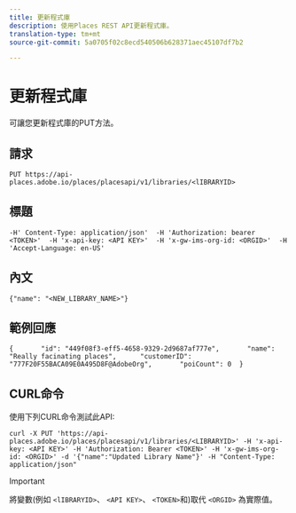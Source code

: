 ```yaml
---
title: 更新程式庫
description: 使用Places REST API更新程式庫。
translation-type: tm+mt
source-git-commit: 5a0705f02c8ecd540506b628371aec45107df7b2

---
```



# 更新程式庫

可讓您更新程式庫的PUT方法。

## 請求

```text
PUT https://api-places.adobe.io/places/placesapi/v1/libraries/<lIBRARYID>
```

## 標題

```text
-H' Content-Type: application/json'  -H 'Authorization: bearer <TOKEN>'  -H 'x-api-key: <API KEY>'  -H 'x-gw-ims-org-id: <ORGID>'  -H 'Accept-Language: en-US'
```

## 內文

```text
{"name": "<NEW_LIBRARY_NAME>"}
```

## 範例回應

```text
{       "id": "449f08f3-eff5-4658-9329-2d9687af777e",       "name": "Really facinating places",      "customerID": "777F20F55BACA09E0A495D8F@AdobeOrg",       "poiCount": 0  }
```

## CURL命令

使用下列CURL命令測試此API:

```text
curl -X PUT 'https://api-places.adobe.io/places/placesapi/v1/libraries/<LIBRARYID>' -H 'x-api-key: <API KEY>' -H 'Authorization: Bearer <TOKEN>' -H 'x-gw-ims-org-id: <ORGID>' -d '{"name":"Updated Library Name"}' -H "Content-Type: application/json"
```

>[!IMPORTANT]
>
>將變數(例如 `<lIBRARYID>`、 `<API KEY>`、 `<TOKEN>`和)取代 `<ORGID>` 為實際值。

